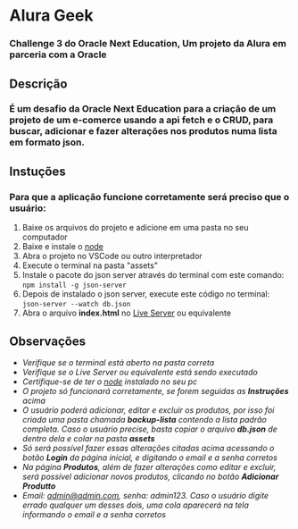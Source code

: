 # Alura Geek
### Challenge 3 do Oracle Next Education, Um projeto da Alura em parceria com a Oracle

## Descrição
### É um desafio da Oracle Next Education para a criação de um projeto de um e-comerce usando a api fetch e o CRUD, para buscar, adicionar e fazer alterações nos produtos numa lista em formato json.

## Instuções
### Para que a aplicação funcione corretamente será preciso que o usuário:
1. Baixe os arquivos do projeto e adicione em uma pasta no seu computador
2. Baixe e instale o [node](https://nodejs.org/en/)
3. Abra o projeto no VSCode ou outro interpretador
4. Execute o terminal na pasta "assets"
5. Instale o pacote do json server através do terminal com este comando: `npm install -g json-server`
6. Depois de instalado o json server, execute este código no terminal: `json-server --watch db.json`
7. Abra o arquivo **index.html** no [Live Server](https://marketplace.visualstudio.com/items?itemName=ritwickdey.LiveServer) ou equivalente

## Observações
- *Verifique se o terminal está aberto na pasta correta*
- *Verifique se o Live Server ou equivalente está sendo executado*
- *Certifique-se de ter o [node](https://nodejs.org/en/) instalado no seu pc*
- *O projeto só funcionará corretamente, se forem seguidas as **Instruções** acima*
- *O usuário poderá adicionar, editar e excluir os produtos, por isso foi criada uma pasta chamada **backup-lista** contendo a lista padrão completa. Caso o usuário precise, basta copiar o arquivo **db.json** de dentro dela e colar na pasta **assets***
- *Só será possível fazer essas alterações citadas acima acessando o botão **Login** da página inicial, e digitando o email e a senha corretos*
- *Na página **Produtos**, além de fazer alterações como editar e excluir, será possível adicionar novos produtos, clicando no botão **Adicionar Produtto***
- *Email: admin@admin.com, senha: admin123. Caso o usuário digite errado qualquer um desses dois, uma cola aparecerá na tela informando o email e a senha corretos*
